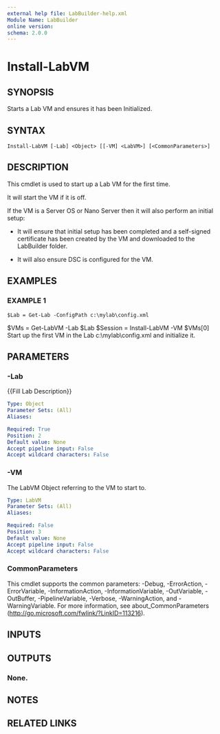 ```yaml
---
external help file: LabBuilder-help.xml
Module Name: LabBuilder
online version:
schema: 2.0.0
---
```


# Install-LabVM

## SYNOPSIS
Starts a Lab VM and ensures it has been Initialized.

## SYNTAX

```
Install-LabVM [-Lab] <Object> [[-VM] <LabVM>] [<CommonParameters>]
```

## DESCRIPTION
This cmdlet is used to start up a Lab VM for the first time.

It will start the VM if it is off.

If the VM is a Server OS or Nano Server then it will also perform an initial setup:
 - It will ensure that initial setup has been completed and a self-signed certificate has
   been created by the VM and downloaded to the LabBuilder folder.

 - It will also ensure DSC is configured for the VM.

## EXAMPLES

### EXAMPLE 1
```
$Lab = Get-Lab -ConfigPath c:\mylab\config.xml
```

$VMs = Get-LabVM -Lab $Lab
$Session = Install-LabVM -VM $VMs\[0\]
Start up the first VM in the Lab c:\mylab\config.xml and initialize it.

## PARAMETERS

### -Lab
{{Fill Lab Description}}

```yaml
Type: Object
Parameter Sets: (All)
Aliases:

Required: True
Position: 2
Default value: None
Accept pipeline input: False
Accept wildcard characters: False
```

### -VM
The LabVM Object referring to the VM to start to.

```yaml
Type: LabVM
Parameter Sets: (All)
Aliases:

Required: False
Position: 3
Default value: None
Accept pipeline input: False
Accept wildcard characters: False
```

### CommonParameters
This cmdlet supports the common parameters: -Debug, -ErrorAction, -ErrorVariable, -InformationAction, -InformationVariable, -OutVariable, -OutBuffer, -PipelineVariable, -Verbose, -WarningAction, and -WarningVariable.
For more information, see about_CommonParameters (http://go.microsoft.com/fwlink/?LinkID=113216).

## INPUTS

## OUTPUTS

### None.
## NOTES

## RELATED LINKS
